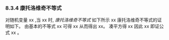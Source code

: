 ### 8.3.4 康托洛维奇不等式

对随机变量 xx ,当 xx 时, *康托洛维奇不等式* 如下所示
xx
康托洛维奇不等式的证明如下。
由基本的不等式
xx
可得
xx
从而得出
xx。
凑平方得
xx
因此
xx
即证公式 xx 。
